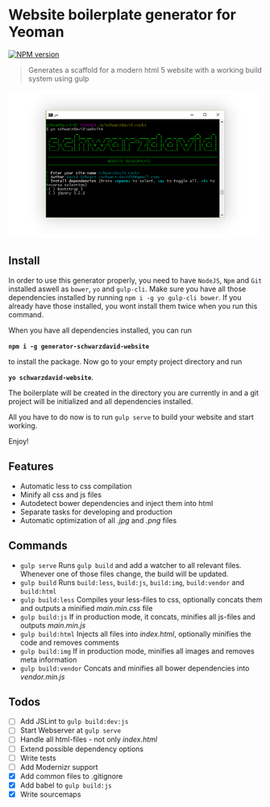 # Website boilerplate generator for Yeoman

[![NPM version](https://badge.fury.io/js/generator-schwarzdavid-website.svg)](https://www.npmjs.com/package/generator-schwarzdavid-website)

> Generates a scaffold for a modern html 5 website with a working build system using gulp

![](screenshot.png)

## Install

In order to use this generator properly, you need to have `NodeJS`, `Npm` and `Git` installed aswell as `bower`, `yo` 
and `gulp-cli`. Make sure you have all those dependencies installed by running `npm i -g yo gulp-cli bower`. If you 
already have those installed, you wont install them twice when you run this command.

When you have all dependencies installed, you can run

**`npm i -g generator-schwarzdavid-website`** 

to install the package. Now go to your empty project directory and run 

**`yo schwarzdavid-website`**. 

The boilerplate will be created in the directory you are currently in and a git project will be initialized 
and all dependencies installed.

All you have to do now is to run `gulp serve` to build your website and start working.

Enjoy!

## Features

* Automatic less to css compilation
* Minify all css and js files
* Autodetect bower dependencies and inject them into html
* Separate tasks for developing and production
* Automatic optimization of all _.jpg_ and _.png_ files

## Commands

* `gulp serve` Runs `gulp build` and add a watcher to all relevant files. Whenever one of 
those files change, the build will be updated.
* `gulp build` Runs `build:less`, `build:js`, `build:img`, `build:vendor` and `build:html`
* `gulp build:less` Compiles your less-files to css, optionally concats them and outputs a minified _main.min.css_ file
* `gulp build:js` If in production mode, it concats, minifies all js-files and outputs _main.min.js_
* `gulp build:html` Injects all files into _index.html_, optionally minifies the code and removes comments
* `gulp build:img` If in production mode, minifies all images and removes meta information
* `gulp build:vendor` Concats and minifies all bower dependencies into _vendor.min.js_

## Todos

* [ ] Add JSLint to `gulp build:dev:js`
* [ ] Start Webserver at `gulp serve`
* [ ] Handle all html-files - not only _index.html_
* [ ] Extend possible dependency options
* [ ] Write tests
* [ ] Add Modernizr support
* [x] Add common files to .gitignore
* [x] Add babel to `gulp build:js`
* [x] Write sourcemaps
